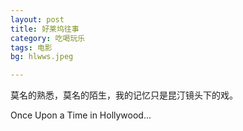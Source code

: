 ```yaml
---
layout: post
title: 好莱坞往事
category: 吃喝玩乐
tags: 电影
bg: hlwws.jpeg

---
```


莫名的熟悉，莫名的陌生，我的记忆只是昆汀镜头下的戏。



Once Upon a Time in Hollywood...

